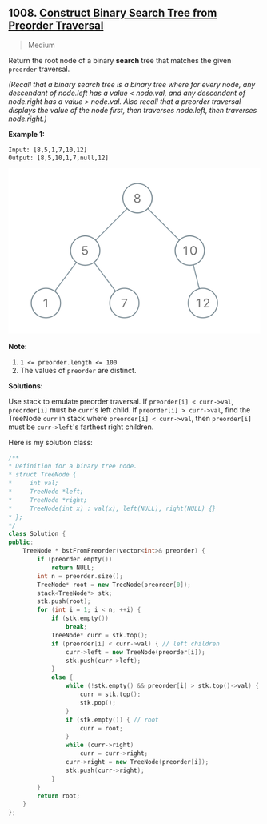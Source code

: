 ## 1008. [Construct Binary Search Tree from Preorder Traversal](https://leetcode.com/problems/construct-binary-search-tree-from-preorder-traversal/)

> Medium

Return the root node of a binary **search** tree that matches the given `preorder` traversal.

*(Recall that a binary search tree is a binary tree where for every node, any descendant of node.left has a value < node.val, and any descendant of node.right has a value > node.val.  Also recall that a preorder traversal displays the value of the node first, then traverses node.left, then traverses node.right.)*

 

**Example 1:**

```
Input: [8,5,1,7,10,12]
Output: [8,5,10,1,7,null,12]
```

![img](./imgs/1008.png)

**Note:** 

1. `1 <= preorder.length <= 100`
2. The values of `preorder` are distinct.



**Solutions:**

Use stack to emulate preorder traversal. If `preorder[i] < curr->val`, `preorder[i]` must be `curr`'s left child. If `preorder[i] > curr->val`, find the TreeNode `curr` in stack where `preorder[i] < curr->val`, then `preorder[i]` must be `curr->left`'s farthest right children.

Here is my solution class:

```c++
/**
* Definition for a binary tree node.
* struct TreeNode {
*     int val;
*     TreeNode *left;
*     TreeNode *right;
*     TreeNode(int x) : val(x), left(NULL), right(NULL) {}
* };
*/
class Solution {
public:
	TreeNode * bstFromPreorder(vector<int>& preorder) {
		if (preorder.empty())
			return NULL;
		int n = preorder.size();
		TreeNode* root = new TreeNode(preorder[0]);
		stack<TreeNode*> stk;
		stk.push(root);
		for (int i = 1; i < n; ++i) {
			if (stk.empty())
				break;
			TreeNode* curr = stk.top();
			if (preorder[i] < curr->val) { // left children
				curr->left = new TreeNode(preorder[i]);
				stk.push(curr->left);
			}
			else {
				while (!stk.empty() && preorder[i] > stk.top()->val) {
					curr = stk.top();
					stk.pop();
				}
				if (stk.empty()) { // root
					curr = root;
				}
				while (curr->right)
					curr = curr->right;
				curr->right = new TreeNode(preorder[i]);
				stk.push(curr->right);
			}	
		}
		return root;
	}
};
```

